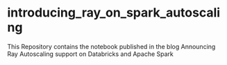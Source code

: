 # introducing_ray_on_spark_autoscaling
This Repository contains the notebook published in the blog Announcing Ray Autoscaling support on Databricks and Apache Spark
